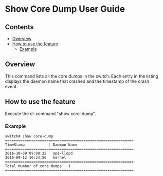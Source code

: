 # Show Core Dump User Guide

## Contents

- [Overview](#overview)
- [How to use the feature](#how-to-use-the-feature)
   - [Example](#example)


## Overview
This command lists all the core dumps in the switch. Each entry in the listing displays the daemon name that crashed and the timestamp of the crash event.

## How to use the feature
Execute the cli command "show core-dump".

### Example

```
switch# show core-dump
===========================================================
TimeStamp           | Daemon Name
===========================================================
2016-10-09 09:08:22   ops-lldpd
2015-09-12 10:34:56   kernel
===========================================================
Total number of core dumps : 1
===========================================================
```
